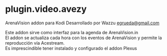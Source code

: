 # plugin.video.avezy
ArenaVision addon para Kodi
Desarrollado por Wazzu <egrueda@gmail.com>

Este addon sirve como interfaz para la agenda de ArenaVision.in<br>
El addon se actualiza cada hora con los eventos de ArenaVision y permite la reproducción vía Acestream.<br>
Es imprescindible tener instalado y configurado el addon Plexus<br>
